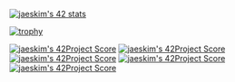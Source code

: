[![jaeskim's 42 stats](https://badge42.herokuapp.com/api/stats/zwalad)](https://github.com/JaeSeoKim/badge42)

[![trophy](https://github-profile-trophy.vercel.app/?username=LiLZ4CK&theme=onedark)](https://github.com/ryo-ma/github-profile-trophy)


[![jaeskim's 42Project Score](https://badge42.herokuapp.com/api/project/zwalad/get_next_line)](https://github.com/JaeSeoKim/badge42)
[![jaeskim's 42Project Score](https://badge42.herokuapp.com/api/project/zwalad/Libft)](https://github.com/JaeSeoKim/badge42)
[![jaeskim's 42Project Score](https://badge42.herokuapp.com/api/project/zwalad/so_long)](https://github.com/JaeSeoKim/badge42)
[![jaeskim's 42Project Score](https://badge42.herokuapp.com/api/project/zwalad/ft_printf)](https://github.com/JaeSeoKim/badge42)
[![jaeskim's 42Project Score](https://badge42.herokuapp.com/api/project/zwalad/pipex)](https://github.com/JaeSeoKim/badge42)
